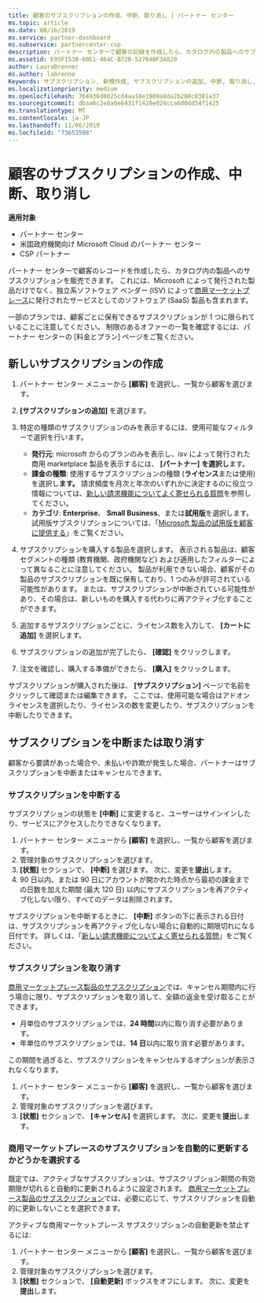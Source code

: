 ```yaml
---
title: 顧客のサブスクリプションの作成、中断、取り消し | パートナー センター
ms.topic: article
ms.date: 08/16/2019
ms.service: partner-dashboard
ms.subservice: partnercenter-csp
description: パートナー センターで顧客の記録を作成したら、カタログ内の製品へのサブスクリプションを販売できます。
ms.assetid: E95F1538-60E1-464C-B72B-52764BF3A820
author: LauraBrenner
ms.author: labrenne
Keywords: サブスクリプション, 新規作成, サブスクリプションの追加, 中断, 取り消し, 一時停止
ms.localizationpriority: medium
ms.openlocfilehash: 764936d8025cd4aa18e1909a8da2b288c8381a37
ms.sourcegitcommit: dbaa6c2e8a0e6431f1420e024cca6d0dd54f1425
ms.translationtype: MT
ms.contentlocale: ja-JP
ms.lasthandoff: 11/06/2019
ms.locfileid: "73653598"
---
```

# <a name="create-suspend-or-cancel-customer-subscriptions"></a>顧客のサブスクリプションの作成、中断、取り消し

**適用対象**

-  パートナー センター
-  米国政府機関向け Microsoft Cloud のパートナー センター
-  CSP パートナー

パートナー センターで顧客のレコードを作成したら、カタログ内の製品へのサブスクリプションを販売できます。 これには、Microsoft によって発行された製品だけでなく、独立系ソフトウェア ベンダー (ISV) によって[商用マーケットプレース](https://azuremarketplace.microsoft.com/marketplace)に発行されたサービスとしてのソフトウェア (SaaS) 製品も含まれます。 

一部のプランでは、顧客ごとに保有できるサブスクリプションが 1 つに限られていることに注意してください。 制限のあるオファーの一覧を確認するには、パートナー センターの [料金とプラン] ページをご覧ください。 


## <a name="create-a-new-subscription"></a>新しいサブスクリプションの作成

1. パートナー センター メニューから **[顧客]** を選択し、一覧から顧客を選びます。

2. **[サブスクリプションの追加]** を選びます。

3. 特定の種類のサブスクリプションのみを表示するには、使用可能なフィルターで選択を行います。
   - **発行元**: microsoft からのプランのみを表示し、isv によって発行された商用 marketplace 製品を表示するには、 **[パートナー]** **を選択し**ます。
   - **課金の種類**: 使用するサブスクリプションの種類 (**ライセンス**または使用) を選択し**ます。** 請求頻度を月次と年次のいずれかに決定するのに役立つ情報については、[新しい請求機能についてよく寄せられる質問](faq-about-new-billing-features.md)を参照してください。
   - **カテゴリ**: **Enterprise**、 **Small Business**、または**試用版**を選択します。 試用版サブスクリプションについては、「[Microsoft 製品の試用版を顧客に提供する](offer-your-customers-trials-of-microsoft-products.md)」をご覧ください。

4. サブスクリプションを購入する製品を選択します。 表示される製品は、顧客セグメントの種類 (教育機関、政府機関など) および適用したフィルターによって異なることに注意してください。 製品が利用できない場合、顧客がその製品のサブスクリプションを既に保有しており、1 つのみが許可されている可能性があります。 または、サブスクリプションが中断されている可能性があり、その場合は、新しいものを購入する代わりに再アクティブ化することができます。

5. 追加するサブスクリプションごとに、ライセンス数を入力して、 **[カートに追加]** を選択します。

6. サブスクリプションの追加が完了したら、 **[確認]** をクリックします。

7. 注文を確認し、購入する準備ができたら、 **[購入]** をクリックします。

サブスクリプションが購入された後は、 **[サブスクリプション]** ページで名前をクリックして確認または編集できます。 ここでは、使用可能な場合はアドオン ライセンスを選択したり、ライセンスの数を変更したり、サブスクリプションを中断したりできます。


## <a name="suspend-or-cancel-a-subscription"></a>サブスクリプションを中断または取り消す

顧客から要請があった場合や、未払いや詐欺が発生した場合、パートナーはサブスクリプションを中断またはキャンセルできます。

### <a name="suspend-a-subscription"></a>サブスクリプションを中断する

サブスクリプションの状態を **[中断]** に変更すると、ユーザーはサインインしたり、サービスにアクセスしたりできなくなります。

1.  パートナー センター メニューから **[顧客]** を選択し、一覧から顧客を選びます。
2.  管理対象のサブスクリプションを選びます。
3.  **[状態]** セクションで、 **[中断]** を選びます。 次に、変更を**提出**します。
4.  90 日以内、または 90 日にアカウントが開かれた時点から最初の課金までの日数を加えた期間 (最大 120 日) 以内にサブスクリプションを再アクティブ化しない限り、すべてのデータは削除されます。

サブスクリプションを中断するときに、 **[中断]** ボタンの下に表示される日付は、サブスクリプションを再アクティブ化しない場合に自動的に期限切れになる日付です。 詳しくは、「[新しい請求機能についてよく寄せられる質問](faq-about-new-billing-features.md)」をご覧ください。

### <a name="cancel-a-subscription"></a>サブスクリプションを取り消す

[商用マーケットプレース製品のサブスクリプション](sell-marketplace-products.md)では、キャンセル期間内に行う場合に限り、サブスクリプションを取り消して、全額の返金を受け取ることができます。 

- 月単位のサブスクリプションでは、**24 時間**以内に取り消す必要があります。
- 年単位のサブスクリプションでは、**14 日**以内に取り消す必要があります。

この期間を過ぎると、サブスクリプションをキャンセルするオプションが表示されなくなります。

1.  パートナー センター メニューから **[顧客]** を選択し、一覧から顧客を選びます。
2.  管理対象のサブスクリプションを選びます。
3.  **[状態]** セクションで、 **[キャンセル]** を選択します。 次に、変更を**提出**します。

### <a name="choose-whether-to-automatically-renew-a-commercial-marketplace-subscription"></a>商用マーケットプレースのサブスクリプションを自動的に更新するかどうかを選択する

既定では、アクティブなサブスクリプションは、サブスクリプション期間の有効期限が切れると自動的に更新されるように設定されます。 [商用マーケットプレース製品のサブスクリプション](sell-marketplace-products.md)では、必要に応じて、サブスクリプションを自動的に更新しないことを選択できます。

アクティブな商用マーケットプレース サブスクリプションの自動更新を禁止するには:

1.  パートナー センター メニューから **[顧客]** を選択し、一覧から顧客を選びます。
2.  管理対象のサブスクリプションを選びます。
3.  **[状態]** セクションで、 **[自動更新]** ボックスをオフにします。 次に、変更を**提出**します。


 



